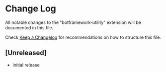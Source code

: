 # Change Log

All notable changes to the "botframework-utility" extension will be documented in this file.

Check [Keep a Changelog](http://keepachangelog.com/) for recommendations on how to structure this file.

## [Unreleased]

- Initial release